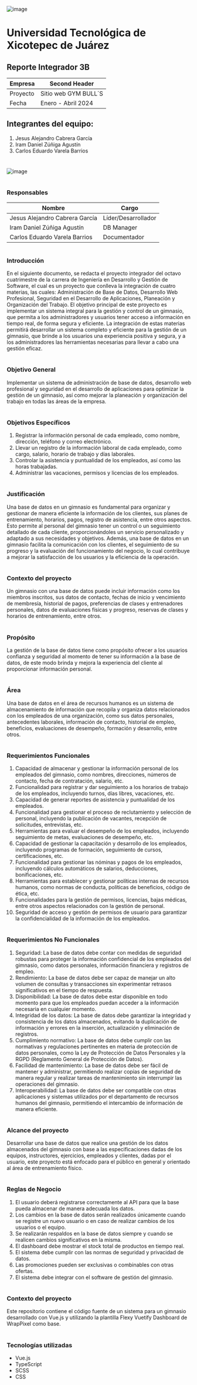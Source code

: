 ![image](https://github.com/Carlosvarela1309/test-uno/assets/163442089/5840dc61-22a7-48f0-a9b9-6f30cffd09b8)


# Universidad Tecnológica de Xicotepec de Juárez
## Reporte Integrador 3B

| Empresa  | Second Header |
| ------------- | ------------- |
| Proyecto  | Sitio web GYM BULL´S  |
| Fecha  | Enero - Abril 2024  |

## Integrantes del equipo:
1. Jesus Alejandro Cabrera García
2. Iram Daniel Zúñiga Agustín
3. Carlos Eduardo Varela Barrios
#
![image](https://github.com/Carlosvarela1309/test-uno/assets/163442089/d8d5c149-3c68-48d1-8ef0-920205e213da)
#
### Responsables 
| Nombre | Cargo  |
| --- | --- |
| Jesus Alejandro Cabrera García | Líder/Desarrollador  |
| Iram Daniel Zúñiga Agustín | DB Manager |
| Carlos Eduardo Varela Barrios | Documentador  |
#
### Introducción
En el siguiente documento, se redacta el proyecto integrador del octavo cuatrimestre de la carrera de Ingeniería en Desarrollo y Gestión de Software, el cual es un proyecto que conlleva la integración de cuatro materias, las cuales: Administración de Base de Datos, Desarrollo Web Profesional, Seguridad en el Desarrollo de Aplicaciones, Planeación y Organización del Trabajo.
El objetivo principal de este proyecto es implementar un sistema integral para la gestión y control de un gimnasio, que permita a los administradores y usuarios tener acceso a información en tiempo real, de forma segura y eficiente.
La integración de estas materias permitirá desarrollar un sistema completo y eficiente para la gestión de un gimnasio, que brinde a los usuarios una experiencia positiva y segura, y a los administradores las herramientas necesarias para llevar a cabo una gestión eficaz.
#
### Objetivo General
Implementar un sistema de administración de base de datos, desarrollo web profesional y seguridad en el desarrollo de aplicaciones para optimizar la gestión de un gimnasio, así como mejorar la planeación y organización del trabajo en todas las áreas de la empresa.
#
### Objetivos Específicos
1. Registrar la información personal de cada empleado, como nombre, dirección, teléfono y correo electrónico.
2. Llevar un registro de la información laboral de cada empleado, como cargo, salario, horario de trabajo y días laborales.
3. Controlar la asistencia y puntualidad de los empleados, así como las horas trabajadas.
4. Administrar las vacaciones, permisos y licencias de los empleados.
#
### Justificación
Una base de datos en un gimnasio es fundamental para organizar y gestionar de manera eficiente la información de los clientes, sus planes de entrenamiento, horarios, pagos, registro de asistencia, entre otros aspectos. Esto permite al personal del gimnasio tener un control o un seguimiento detallado de cada cliente, proporcionándoles un servicio personalizado y adaptado a sus necesidades y objetivos. Además, una base de datos en un gimnasio facilita la comunicación con los clientes, el seguimiento de su progreso y la evaluación del funcionamiento del negocio, lo cual contribuye a mejorar la satisfacción de los usuarios y la eficiencia de la operación. 
#
### Contexto del proyecto
Un gimnasio con una base de datos puede incluir información como los miembros inscritos, sus datos de contacto, fechas de inicio y vencimiento de membresía, historial de pagos, preferencias de clases y entrenadores personales, datos de evaluaciones físicas y progreso, reservas de clases y horarios de entrenamiento, entre otros. 
#
### Propósito 
La gestión de la base de datos tiene como propósito ofrecer a los usuarios confianza y seguridad al momento de tener su información a la base de datos, de este modo brinda y mejora la experiencia del cliente al proporcionar información personal.  
#
### Área
Una base de datos en el área de recursos humanos es un sistema de almacenamiento de información que recopila y organiza datos relacionados con los empleados de una organización, como sus datos personales, antecedentes laborales, información de contacto, historial de empleo, beneficios, evaluaciones de desempeño, formación y desarrollo, entre otros.
#
### Requerimientos Funcionales 
1. Capacidad de almacenar y gestionar la información personal de los empleados del gimnasio, como nombres, direcciones, números de contacto, fecha de contratación, salario, etc.
2. Funcionalidad para registrar y dar seguimiento a los horarios de trabajo de los empleados, incluyendo turnos, días libres, vacaciones, etc.
3. Capacidad de generar reportes de asistencia y puntualidad de los empleados.
4. Funcionalidad para gestionar el proceso de reclutamiento y selección de personal, incluyendo la publicación de vacantes, recepción de solicitudes, entrevistas, etc.
5. Herramientas para evaluar el desempeño de los empleados, incluyendo seguimiento de metas, evaluaciones de desempeño, etc.
6. Capacidad de gestionar la capacitación y desarrollo de los empleados, incluyendo programas de formación, seguimiento de cursos, certificaciones, etc.
7. Funcionalidad para gestionar las nóminas y pagos de los empleados, incluyendo cálculos automáticos de salarios, deducciones, bonificaciones, etc.
8. Herramientas para establecer y gestionar políticas internas de recursos humanos, como normas de conducta, políticas de beneficios, código de ética, etc.
9. Funcionalidades para la gestión de permisos, licencias, bajas médicas, entre otros aspectos relacionados con la gestión de personal.
10. Seguridad de acceso y gestión de permisos de usuario para garantizar la confidencialidad de la información de los empleados.

#
### Requerimientos No Funcionales 
1. Seguridad: La base de datos debe contar con medidas de seguridad robustas para proteger la información confidencial de los empleados del gimnasio, como datos personales, información financiera y registros de empleo.
2. Rendimiento: La base de datos debe ser capaz de manejar un alto volumen de consultas y transacciones sin experimentar retrasos significativos en el tiempo de respuesta.
3. Disponibilidad: La base de datos debe estar disponible en todo momento para que los empleados puedan acceder a la información necesaria en cualquier momento.
4. Integridad de los datos: La base de datos debe garantizar la integridad y consistencia de los datos almacenados, evitando la duplicación de información y errores en la inserción, actualización y eliminación de registros.
5. Cumplimiento normativo: La base de datos debe cumplir con las normativas y regulaciones pertinentes en materia de protección de datos personales, como la Ley de Protección de Datos Personales y la RGPD (Reglamento General de Protección de Datos).
6. Facilidad de mantenimiento: La base de datos debe ser fácil de mantener y administrar, permitiendo realizar copias de seguridad de manera regular y realizar tareas de mantenimiento sin interrumpir las operaciones del gimnasio.
7. Interoperabilidad: La base de datos debe ser compatible con otras aplicaciones y sistemas utilizados por el departamento de recursos humanos del gimnasio, permitiendo el intercambio de información de manera eficiente.


#
### Alcance del proyecto 
Desarrollar una base de datos que realice una gestión de los datos almacenados del gimnasio con base a las especificaciones dadas de los equipos, instructores, ejercicios, empleados y clientes, dadas por el usuario, este proyecto está enfocado para el público en general y orientado al área de entrenamiento físico. 
#
### Reglas de Negocio
1.	El usuario deberá registrarse correctamente al API para que la base pueda almacenar de manera adecuada los datos.
2.	Los cambios en la base de datos serán realizados únicamente cuando se registre un nuevo usuario o en caso de realizar cambios de los usuarios o el equipo.
3.	Se realizarán respaldos en la base de datos siempre y cuando se realicen cambios significativos en la misma.
4.	El dashboard debe mostrar el stock total de productos en tiempo real.
5.	El sistema debe cumplir con las normas de seguridad y privacidad de datos.
6.	Las promociones pueden ser exclusivas o combinables con otras ofertas.
7.	El sistema debe integrar con el software de gestión del gimnasio.
#
### Contexto del proyecto
Este repositorio contiene el código fuente de un sistema para un gimnasio desarrollado con Vue.js y utilizando la plantilla Flexy Vuetify Dashboard de WrapPixel como base.
#
### Tecnologías utilizadas
- Vue.js
- TypeScript
- SCSS
- CSS
#
